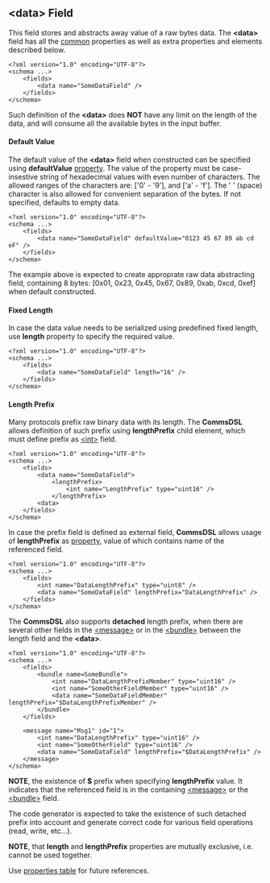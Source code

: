 ## &lt;data&gt; Field
This field stores and abstracts away value of a raw bytes data. 
The **&lt;data&gt;** field has all the [common](common.md) properties
as well as extra properties and elements described below.
```
<?xml version="1.0" encoding="UTF-8"?>
<schema ...>
    <fields>
        <data name="SomeDataField" />
    </fields>
</schema>
```
Such definition of the **&lt;data&gt;** does **NOT** have any limit on
the length of the data, and will consume all the available bytes in the 
input buffer.

#### Default Value
The default value of the **&lt;data&gt;** field when constructed can be specified
using **defaultValue** [property](../intro/properties.md). The value of the
property must be case-insestive string of hexadecimal values with even number 
of characters. The allowed ranges of the characters are: ['0' - '9'], and ['a' - 'f'].
The ' ' (space) character is also allowed for convenient separation of the bytes.
If not specified, defaults to empty data.
```
<?xml version="1.0" encoding="UTF-8"?>
<schema ...>
    <fields>
        <data name="SomeDataField" defaultValue="0123 45 67 89 ab cd eF" />
    </fields>
</schema>
```
The example above is expected to create approprate raw data abstracting field, 
containing 8 bytes: [0x01, 0x23, 0x45, 0x67, 0x89, 0xab, 0xcd, 0xef] when
default constructed.

#### Fixed Length
In case the data value needs to be serialized using predefined fixed length,
use **length** property to specify the required value.
```
<?xml version="1.0" encoding="UTF-8"?>
<schema ...>
    <fields>
        <data name="SomeDataField" length="16" />
    </fields>
</schema>
```

#### Length Prefix
Many protocols prefix raw binary data with its length. The **CommsDSL** allows definition
of such prefix using **lengthPrefix** child element, which must define prefix as
[&lt;int&gt;](int.md) field.
```
<?xml version="1.0" encoding="UTF-8"?>
<schema ...>
    <fields>
        <data name="SomeDataField">
            <lengthPrefix>
                <int name="LengthPrefix" type="uint16" />
            </lengthPrefix>
        <data>
    </fields>
</schema>
```
In case the prefix field is defined as external field, **CommsDSL** allows
usage of **lengthPrefix** as [property](../intro/properties.md), value of
which contains name of the referenced field.
```
<?xml version="1.0" encoding="UTF-8"?>
<schema ...>
    <fields>
        <int name="DataLengthPrefix" type="uint8" />
        <data name="SomeDataField" lengthPrefix="DataLengthPrefix" />
    </fields>
</schema>
```
The **CommsDSL** also supports **detached** length prefix, when there are
several other fields in the [&lt;message&gt;](../messages/messages.md) or in the
[&lt;bundle&gt;](bundle.md) between the length field and the **&lt;data&gt;**.
```
<?xml version="1.0" encoding="UTF-8"?>
<schema ...>
    <fields>
        <bundle name=SomeBundle">
            <int name="DataLengthPrefixMember" type="uint16" />
            <int name="SomeOtherFieldMember" type="uint16" />
            <data name="SomeDataFieldMember" lengthPrefix="$DataLengthPrefixMember" />
        </bundle>
    </fields>
    
    <message name="Msg1" id="1">
        <int name="DataLengthPrefix" type="uint16" />
        <int name="SomeOtherField" type="uint16" />
        <data name="SomeDataField" lengthPrefix="$DataLengthPrefix" />
    </message>
</schema>
```
**NOTE**, the existence of **$** prefix when specifying **lengthPrefix** value.
It indicates that the referenced field is in the containing
[&lt;message&gt;](../messages/messages.md) or the
[&lt;bundle&gt;](bundle.md) field.

The code generator is expected to take the existence of such detached prefix
into account and generate correct code for various field operations
(read, write, etc...).

**NOTE**, that **length** and **lengthPrefix** properties
are mutually exclusive, i.e. cannot be used together.

Use [properties table](../appendix/data.md) for future references.

